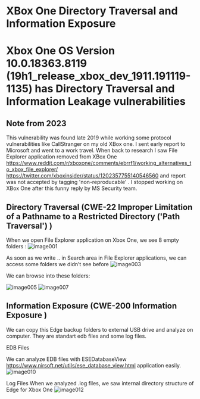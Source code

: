 # XBox One Directory Traversal and Information Exposure
# Xbox One OS Version 10.0.18363.8119 (19h1_release_xbox_dev_1911.191119-1135) has Directory Traversal and Information Leakage vulnerabilities
## Note from 2023
This vulnerability was  found late 2019 while working some protocol vulnerabilities like CallStranger on my old XBox one. I sent  early report to Microsoft and went to a work travel. When back to research I saw File Explorer application removed from XBox One https://www.reddit.com/r/xboxone/comments/ebrrf1/working_alternatives_to_xbox_file_explorer/ https://twitter.com/xboxinsider/status/1202357755140546560 and report was not accepted by tagging 'non-reproducable' . I stopped working on XBox One after this funny reply by MS Security team.




## Directory Traversal (CWE-22 Improper Limitation of a Pathname to a Restricted Directory ('Path Traversal') )

When we open File Explorer application on Xbox One, we see 8 empty folders :
![image001](https://github.com/yunuscadirci/XboxOneDirectoryTraversal/assets/7267858/a815128d-0e75-4bad-83a2-031a37ad3e41)


As soon as we  write .. in Search area in File Explorer applications, we can access some folders   we didn’t see before
![image003](https://github.com/yunuscadirci/XboxOneDirectoryTraversal/assets/7267858/86a5b690-d712-4ddf-8598-712a9d8c5585)


We can browse into these folders:

![image005](https://github.com/yunuscadirci/XboxOneDirectoryTraversal/assets/7267858/57dc7511-f1af-4175-a409-8e2007161f72)
![image007](https://github.com/yunuscadirci/XboxOneDirectoryTraversal/assets/7267858/99eadf29-988f-4a20-930e-e30143e90724)



## Information Exposure (CWE-200  Information Exposure )
We can copy this Edge backup folders to external USB drive and analyze on computer. They are standart edb files and some log files.


EDB Files

We can analyze EDB files with ESEDatabaseView  https://www.nirsoft.net/utils/ese_database_view.html application easily. 
![image010](https://github.com/yunuscadirci/XboxOneDirectoryTraversal/assets/7267858/a81c06ab-f0dc-46e1-a1f3-20d308487e0f)

Log Files
When we analyzed .log files, we saw internal directory structure of Edge for Xbox One 
 ![image012](https://github.com/yunuscadirci/XboxOneDirectoryTraversal/assets/7267858/8086d1e2-b4ff-46fe-9fdc-aa1f49cabf5c)

